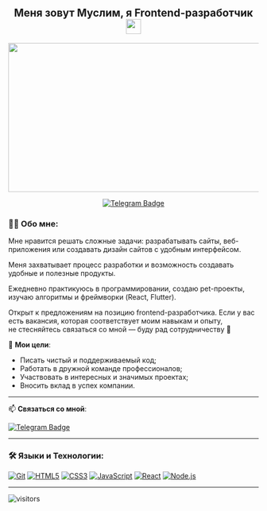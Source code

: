 <h2 align="center">Меня зовут Муслим, я Frontend-разработчик <img src="https://media.giphy.com/media/WUlplcMpOCEmTGBtBW/giphy.gif" width="30"></h2>
<p align="center"><a href="https://youtu.be/dQw4w9WgXcQ"><img src="./images/main.gif" width="600" height="300"/></a></p>

<p align="center">
<a href="https://t.me/liamnoel"><img src="https://img.shields.io/badge/Telegram-blue?style=for-the-badge&logo=telegram&logoColor=white" alt="Telegram Badge"></a>
</p>


### 👩‍💻 Обо мне:

Мне нравится решать сложные задачи: разрабатывать сайты, веб-приложения или создавать дизайн сайтов с удобным интерфейсом. 

Меня захватывает процесс разработки и возможность создавать удобные и полезные продукты. 

Ежедневно практикуюсь в программировании, создаю pet-проекты, изучаю алгоритмы и фреймворки (React, Flutter).

Открыт к предложениям на позицию frontend-разработчика. Если у вас есть вакансия, которая соответствует моим навыкам и опыту, не стесняйтесь связаться со мной — буду рад сотрудничеству 🙌

🎯 **Мои цели**:

- Писать чистый и поддерживаемый код;
- Работать в дружной команде профессионалов;
- Участвовать в интересных и значимых проектах;
- Вносить вклад в успех компании.

---

📫 **Cвязаться со мной**:

 [![Telegram Badge](https://img.shields.io/badge/-Telegram-blue?style=flat&logo=Telegram&logoColor=white)](https://t.me/liamnoel)

---

### 🛠 Языки и Технологии:

[![Git](./images/icons/web/git.png)](https://git-scm.com/)
[![HTML5](./images/icons/web/html.png)](https://html5book.ru/html-html5/)
[![CSS3](./images/icons/web/ccs.png)](https://html5book.ru/css-css3/)
[![JavaScript](./images/icons/web/js.png)](https://262.ecma-international.org/)
[![React](./images/icons/web/react.png)](https://ru.reactjs.org/)
[![Node.js](./images/icons/web/nodejs.png)](https://nodejs.org/en/)

---

![visitors](https://komarev.com/ghpvc/?username=liamnoel007&label=visitors&color=blue)
